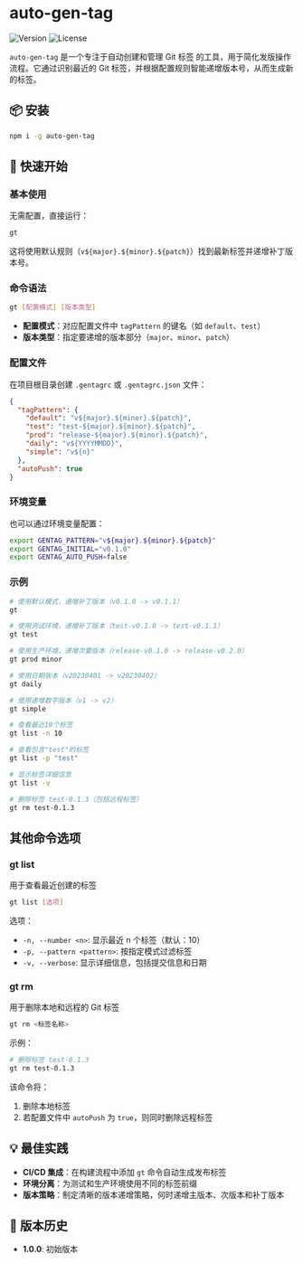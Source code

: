 # auto-gen-tag

![Version](https://img.shields.io/badge/version-1.0.0-blue.svg)
![License](https://img.shields.io/badge/license-MIT-green.svg)

`auto-gen-tag` 是一个专注于自动创建和管理 Git 标签 的工具，用于简化发版操作流程。它通过识别最近的 Git 标签，并根据配置规则智能递增版本号，从而生成新的标签。

## 📦 安装

```bash
npm i -g auto-gen-tag
```

## 🚀 快速开始

### 基本使用

无需配置，直接运行：

```bash
gt
```

这将使用默认规则（`v${major}.${minor}.${patch}`）找到最新标签并递增补丁版本号。

### 命令语法

```bash
gt [配置模式] [版本类型]
```

- **配置模式**：对应配置文件中 `tagPattern` 的键名（如 `default`、`test`）
- **版本类型**：指定要递增的版本部分（`major`、`minor`、`patch`）

### 配置文件

在项目根目录创建 `.gentagrc` 或 `.gentagrc.json` 文件：

```json
{
  "tagPattern": {
    "default": "v${major}.${minor}.${patch}",
    "test": "test-${major}.${minor}.${patch}",
    "prod": "release-${major}.${minor}.${patch}",
    "daily": "v${YYYYMMDD}",
    "simple": "v${n}"
  },
  "autoPush": true
}
```

### 环境变量

也可以通过环境变量配置：

```bash
export GENTAG_PATTERN="v${major}.${minor}.${patch}"
export GENTAG_INITIAL="v0.1.0"
export GENTAG_AUTO_PUSH=false
```

### 示例

```bash
# 使用默认模式，递增补丁版本（v0.1.0 -> v0.1.1）
gt

# 使用测试环境，递增补丁版本（test-v0.1.0 -> test-v0.1.1）
gt test

# 使用生产环境，递增次要版本（release-v0.1.0 -> release-v0.2.0）
gt prod minor

# 使用日期版本（v20230401 -> v20230402）
gt daily

# 使用递增数字版本（v1 -> v2）
gt simple

# 查看最近10个标签
gt list -n 10

# 查看包含"test"的标签
gt list -p "test"

# 显示标签详细信息
gt list -v

# 删除标签 test-0.1.3（包括远程标签）
gt rm test-0.1.3
```

## 其他命令选项

### gt list

用于查看最近创建的标签

```bash
gt list [选项]
```

选项：

- `-n, --number <n>`: 显示最近 n 个标签（默认：10）
- `-p, --pattern <pattern>`: 按指定模式过滤标签
- `-v, --verbose`: 显示详细信息，包括提交信息和日期

### gt rm

用于删除本地和远程的 Git 标签

```bash
gt rm <标签名称>
```

示例：

```bash
# 删除标签 test-0.1.3
gt rm test-0.1.3
```

该命令将：

1. 删除本地标签
2. 若配置文件中 `autoPush` 为 `true`，则同时删除远程标签

## 💡 最佳实践

- **CI/CD 集成**：在构建流程中添加 `gt` 命令自动生成发布标签
- **环境分离**：为测试和生产环境使用不同的标签前缀
- **版本策略**：制定清晰的版本递增策略，何时递增主版本、次版本和补丁版本

## 📝 版本历史

- **1.0.0**: 初始版本
